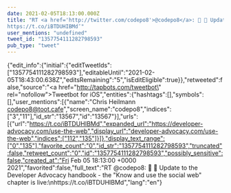 ```yaml
---
date: 2021-02-05T18:13:00.000Z
title: "RT <a href='http://twitter.com/codepo8'>@codepo8</a>: 🚨 📕 Update to the Developer Advocacy handbook - the Know and use the social web chapter is live:
https://t.co/iBTDUHIBMd″"
user_mentions: "undefined"
tweet_id: "1357754111282798593"
pub_type: "tweet"
---
```

{"edit_info":{"initial":{"editTweetIds":["1357754111282798593"],"editableUntil":"2021-02-05T18:43:00.638Z","editsRemaining":"5","isEditEligible":true}},"retweeted":false,"source":"<a href=\"http://tapbots.com/tweetbot\" rel=\"nofollow\">Tweetbot for iΟS</a>","entities":{"hashtags":[],"symbols":[],"user_mentions":[{"name":"Chris Heilmann codepo8@toot.cafe","screen_name":"codepo8","indices":["3","11"],"id_str":"13567","id":"13567"}],"urls":[{"url":"https://t.co/iBTDUHIBMd","expanded_url":"https://developer-advocacy.com/use-the-web","display_url":"developer-advocacy.com/use-the-web","indices":["112","135"]}]},"display_text_range":["0","135"],"favorite_count":"0","id_str":"1357754111282798593","truncated":false,"retweet_count":"0","id":"1357754111282798593","possibly_sensitive":false,"created_at":"Fri Feb 05 18:13:00 +0000 2021","favorited":false,"full_text":"RT @codepo8: 🚨 📕 Update to the Developer Advocacy handbook - the \"Know and use the social web\" chapter is live:\nhttps://t.co/iBTDUHIBMd","lang":"en"}

